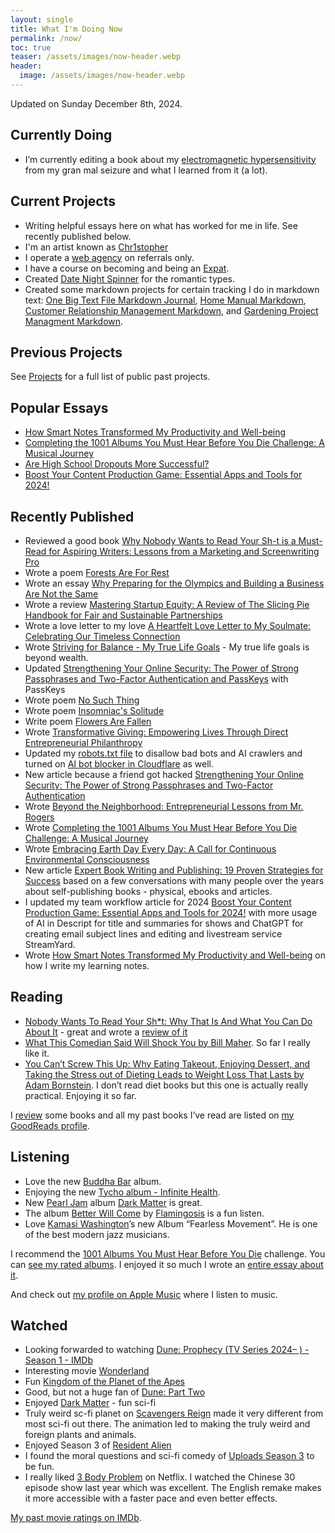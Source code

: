 ```yaml
---
layout: single
title: What I'm Doing Now
permalink: /now/
toc: true
teaser: /assets/images/now-header.webp
header:
  image: /assets/images/now-header.webp
---
```

Updated on Sunday December 8th, 2024.

## Currently Doing
- I’m currently editing a book about my [electromagnetic hypersensitivity](/emf) from my gran mal seizure and what I learned from it (a lot).

## Current Projects
- Writing helpful essays here on what has worked for me in life. See recently published below.
- I'm an artist known as [Chr1stopher](https://chr1stopher.com)
- I operate a [web agency](/whodefinesyou) on referrals only.
- I have a course on becoming and being an [Expat](/expatrebel).
- Created [Date Night Spinner](/date-night-spinner) for the romantic types.
- Created some markdown projects for certain tracking I do in markdown text: [One Big Text File Markdown Journal](/obtf), [Home Manual Markdown](/home-manual), [Customer Relationship Management Markdown](/crm), and [Gardening Project Managment Markdown](/gardening).

## Previous Projects
See [Projects](/projects) for a full list of public past projects.

## Popular Essays
- [How Smart Notes Transformed My Productivity and Well-being](/smart-notes/)
- [Completing the 1001 Albums You Must Hear Before You Die Challenge: A Musical Journey](/1001-albums/)
- [Are High School Dropouts More Successful?](/high-school-dropouts-are-more-successful/)
- [Boost Your Content Production Game: Essential Apps and Tools for 2024!](/workflow/)

## Recently Published
- Reviewed a good book [Why Nobody Wants to Read Your Sh-t is a Must-Read for Aspiring Writers: Lessons from a Marketing and Screenwriting Pro](/nobody-wants-to-read-you/)
- Wrote a poem [Forests Are For Rest](/forests-are-for-rest/)
- Wrote an essay [Why Preparing for the Olympics and Building a Business Are Not the Same](/olympics-is-not-business/)
- Wrote a review [Mastering Startup Equity: A Review of The Slicing Pie Handbook for Fair and Sustainable Partnerships](/slicing-pie/)
- Wrote a love letter to my love [A Heartfelt Love Letter to My Soulmate: Celebrating Our Timeless Connection](/love-letter/)
- Wrote [Striving for Balance - My True Life Goals](/striving-for-balance/) - My true life goals is beyond wealth.
- Updated [Strengthening Your Online Security: The Power of Strong Passphrases and Two-Factor Authentication and PassKeys](/security/) with PassKeys
- Wrote poem [No Such Thing](/no-such-thing/)
- Wrote poem [Insomniac's Solitude](/insomniac-solitude/)
- Write poem [Flowers Are Fallen](/flowers-are-fallen/)
- Wrote [Transformative Giving: Empowering Lives Through Direct Entrepreneurial Philanthropy](/giving/)
- Updated my [robots.txt file](/robots.txt) to disallow bad bots and AI crawlers and turned on [AI bot blocker in Cloudflare](http://blog.cloudflare.com/declaring-your-aindependence-block-ai-bots-scrapers-and-crawlers-with-a-single-click) as well.
- New article because a friend got hacked [Strengthening Your Online Security: The Power of Strong Passphrases and Two-Factor Authentication](/security/)
- Wrote [Beyond the Neighborhood: Entrepreneurial Lessons from Mr. Rogers](/fred-rogers/)
- Wrote [Completing the 1001 Albums You Must Hear Before You Die Challenge: A Musical Journey](/1001-albums/)
- Wrote [Embracing Earth Day Every Day: A Call for Continuous Environmental Consciousness](/earth-day-everyday/)
- New article [Expert Book Writing and Publishing: 19 Proven Strategies for Success](/book-advice/) based on a few conversations with many people over the years about self-publishing books - physical, ebooks and articles.
- I updated my team workflow article for 2024 [Boost Your Content Production Game: Essential Apps and Tools for 2024!](/workflow/) with more usage of AI in Descript for title and summaries for shows and ChatGPT for creating email subject lines and editing and livestream service StreamYard.
- Wrote [How Smart Notes Transformed My Productivity and Well-being](/smart-notes/) on how I write my learning notes.

## Reading
- [Nobody Wants To Read Your Sh*t: Why That Is And What You Can Do About It](https://amzn.to/4fK9Tgy) - great and wrote a [review of it](https://christophersherrod.com/nobody-wants-to-read-you/)
- [What This Comedian Said Will Shock You by Bill Maher](https://amzn.to/3KX2v35). So far I really like it. 
- [You Can’t Screw This Up: Why Eating Takeout, Enjoying Dessert, and Taking the Stress out of Dieting Leads to Weight Loss That Lasts by Adam Bornstein](https://amzn.to/3uTa7PT). I don’t read diet books but this one is actually really practical. Enjoying it so far.

I [review](/categories/#reviews) some books and all my past books I’ve read are listed on [my GoodReads profile](https://www.goodreads.com/christophersherrod).

## Listening
- Love the new [Buddha Bar](https://www.buddhabar.com/en/buddha-bar-by-dole-kom-ravin/) album.
- Enjoying the new [Tycho album - Infinite Health](https://tychomusic.com).
- New [Pearl Jam](https://pearljam.com) album [Dark Matter](https://pearljam.com/news/dark-matter-out-now) is great.
- The album [Better Will Come](https://lnk.dmsmusic.co/flamingosis_betterwillcome) by [Flamingosis](http://www.flamingosis.com) is a fun listen.
- Love [Kamasi Washington](https://www.kamasiwashington.com)’s new Album “Fearless Movement”. He is one of the best modern jazz musicians.

I recommend the [1001 Albums You Must Hear Before You Die](https://1001albumsgenerator.com) challenge. You can [see my rated albums](https://1001albumsgenerator.com/shares/6093ff2a336e5a7f8b50c476). I enjoyed it so much I wrote an [entire essay about it](https://christophersherrod.com/1001-albums/).

And check out [my profile on Apple Music](https://music.apple.com/profile/clsherrod) where I listen to music.

## Watched
- Looking forwarded to watching [Dune: Prophecy (TV Series 2024– ) - Season 1 - IMDb](https://www.imdb.com/title/tt10466872/episodes/?ref_=tt_ov_epl) 
- Interesting movie [Wonderland](https://www.imdb.com/title/tt31254554/?ref_=rt_t_6)
- Fun [Kingdom of the Planet of the Apes](https://www.imdb.com/title/tt11389872/?ref_=rt_t_10)
- Good, but not a huge fan of [Dune: Part Two](https://www.imdb.com/title/tt15239678/?ref_=rt_t_22)
- Enjoyed [Dark Matter](https://www.imdb.com/title/tt19231492/?ref_=fn_al_tt_1) - fun sci-fi
- Truly weird sc-fi planet on [Scavengers Reign](https://www.imdb.com/title/tt21056886/?ref_=hm_rvi_tt_i_3) made it very different from most sci-fi out there. The animation led to making the truly weird and foreign plants and animals.
- Enjoyed Season 3 of [Resident Alien](https://www.imdb.com/title/tt8690918/episodes/?season=3)
- I found the moral questions and sci-fi comedy of [Uploads Season 3](https://www.imdb.com/title/tt7826376/episodes/?season=3) to be fun.
- I really liked [3 Body Problem](https://www.netflix.com/search?q=3%20body%20problem&jbv=81024821) on Netflix. I watched the Chinese 30 episode show last year which was excellent. The English remake makes it more accessible with a faster pace and even better effects.

[My past movie ratings on IMDb](https://www.imdb.com/user/ur119282955/ratings).